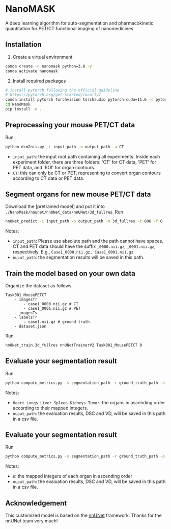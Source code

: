 # NanoMASK

A deep learning algorithm for auto-segmentation and pharmacokinetic quantitation for PET/CT functional imaging of nanomedicines


## Installation


1. Create a virtual environment

```bash
conda create -n nanomask python=3.8 -y
conda activate nanomask
```


2. Install required packages

```bash
# install pytorch following the official guideline
# https://pytorch.org/get-started/locally/
conda install pytorch torchvision torchaudio pytorch-cuda=11.6 -c pytorch -c nvidia
cd NanoMask 
pip install -e .
```

## Preprocessing your mouse PET/CT data
Run

```bash
python dcm2nii.py -i input_path -o output_path -a CT
```

- `input_path`: the input root path containing all experiments. Inside each experiment folder, there are three folders: 'CT' for CT data, 'PET' for PET data, and 'ROI' for organ contours.
- `CT`: this can only be CT or PET, representing to convert organ contours according to CT data or PET data.


## Segment organs for new mouse PET/CT data

Download the [pretrained model] and put it into `./NanoMask/nnunet/nnUNet_data/nnUNet/3d_fullres`. Run

```bash
nnUNet_predict -i input_path -o output_path -m 3d_fullres -t 006 -f 0
```

Notes:
- `input_path`: Please use absolute path and the path cannot have spaces. CT and PET data should have the suffix `_0000.nii.gz`, `_0001.nii.gz`, respectively. E.g., `Case1_0000.nii.gz, Case1_0001.nii.gz`
- `ouput_path`: the segmentation results will be saved in this path.


## Train the model based on your own data
Organize the dataset as follows

```
Task001_MousePETCT
    - imagesTr
        - case1_0000.nii.gz # CT
        - case1_0001.nii.gz # PET
    - imagesTs
    - labelsTr
        - case1.nii.gz # ground truth
    - dataset.json
```
Run

```bash
nnUNet_train 3d_fullres nnUNetTrainerV2 Task001_MousePETCT 0 
```

## Evaluate your segmentation result
Run

```bash
python compute_metrics.py -s segmentation_path -r ground_truth_path -o output_path -n Heart Lungs Liver Spleen Kidneys Tumor
```

Notes:
- `Heart Lungs Liver Spleen Kidneys Tumor`: the organs in ascending order according to their mapped integers.
- `ouput_path`: the evaluation results, DSC and VD, will be saved in this path in a csv file.


## Evaluate your segmentation result
Run

```bash
python compute_metrics.py -s segmentation_path -r ground_truth_path -o output_path -n Heart Lungs Liver Spleen Kidneys Tumor
```

Notes:
- `n`: the mapped integers of each organ in ascending order
- `ouput_path`: the evaluation results, DSC and VD, will be saved in this path in a csv file.


## Acknowledgement
This customized model is based on the [nnUNet](https://github.com/MIC-DKFZ/nnUNet) framework. Thanks for the nnUNet team very much!

